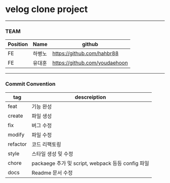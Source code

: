 # velog clone project

---

### TEAM
Position | Name | github
-|-|-
FE | 하병노 | https://github.com/hahbr88
FE | 유대훈 | https://github.com/youdaehoon 


---

### Commit Convention

tag | descreiption
---|---
feat| 기능 완성
create | 파일 생성
fix | 버그 수정
modify | 파일 수정
refactor | 코드 리팩토링
style | 스타일 생성 밎 수정
chore | packaege 추가 밎 script, webpack 등등 config 파일
docs | Readme 문서 수정
 

